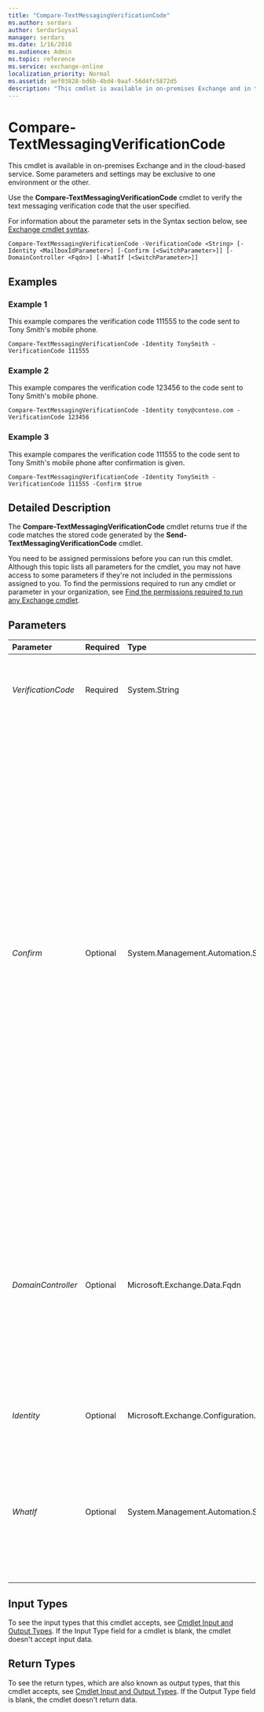 ```yaml
---
title: "Compare-TextMessagingVerificationCode"
ms.author: serdars
author: SerdarSoysal
manager: serdars
ms.date: 1/16/2018
ms.audience: Admin
ms.topic: reference
ms.service: exchange-online
localization_priority: Normal
ms.assetid: aef03828-bd6b-4bd4-9aaf-56d4fc5872d5
description: "This cmdlet is available in on-premises Exchange and in the cloud-based service. Some parameters and settings may be exclusive to one environment or the other."
---
```


# Compare-TextMessagingVerificationCode

This cmdlet is available in on-premises Exchange and in the cloud-based service. Some parameters and settings may be exclusive to one environment or the other. 
  
Use the **Compare-TextMessagingVerificationCode** cmdlet to verify the text messaging verification code that the user specified.
  
For information about the parameter sets in the Syntax section below, see [Exchange cmdlet syntax](https://technet.microsoft.com/library/bb123552.aspx). 
  
```
Compare-TextMessagingVerificationCode -VerificationCode <String> [-Identity <MailboxIdParameter>] [-Confirm [<SwitchParameter>]] [-DomainController <Fqdn>] [-WhatIf [<SwitchParameter>]]

```

## Examples
<a name="Examples"> </a>

### Example 1

This example compares the verification code 111555 to the code sent to Tony Smith's mobile phone.
  
```
Compare-TextMessagingVerificationCode -Identity TonySmith -VerificationCode 111555
```

### Example 2

This example compares the verification code 123456 to the code sent to Tony Smith's mobile phone.
  
```
Compare-TextMessagingVerificationCode -Identity tony@contoso.com -VerificationCode 123456
```

### Example 3

This example compares the verification code 111555 to the code sent to Tony Smith's mobile phone after confirmation is given.
  
```
Compare-TextMessagingVerificationCode -Identity TonySmith -VerificationCode 111555 -Confirm $true
```

## Detailed Description
<a name="DetailedDescription"> </a>

The **Compare-TextMessagingVerificationCode** cmdlet returns true if the code matches the stored code generated by the **Send-TextMessagingVerificationCode** cmdlet.
  
You need to be assigned permissions before you can run this cmdlet. Although this topic lists all parameters for the cmdlet, you may not have access to some parameters if they're not included in the permissions assigned to you. To find the permissions required to run any cmdlet or parameter in your organization, see [Find the permissions required to run any Exchange cmdlet](https://technet.microsoft.com/library/mt432940.aspx).
  
## Parameters
<a name="DetailedDescription"> </a>

|**Parameter**|**Required**|**Type**|**Description**|
|:-----|:-----|:-----|:-----|
| _VerificationCode_ <br/> |Required  <br/> |System.String  <br/> |The  _VerificationCode_ parameter contains the verification code that the user specified. <br/> |
| _Confirm_ <br/> |Optional  <br/> |System.Management.Automation.SwitchParameter  <br/> | The _Confirm_ switch specifies whether to show or hide the confirmation prompt. How this switch affects the cmdlet depends on if the cmdlet requires confirmation before proceeding. <br/>  Destructive cmdlets (for example, **Remove-\*** cmdlets) have a built-in pause that forces you to acknowledge the command before proceeding. For these cmdlets, you can skip the confirmation prompt by using this exact syntax: `-Confirm:$false`.  <br/>  Most other cmdlets (for example, **New-\*** and **Set-\*** cmdlets) don't have a built-in pause. For these cmdlets, specifying the _Confirm_ switch without a value introduces a pause that forces you acknowledge the command before proceeding. <br/> |
| _DomainController_ <br/> |Optional  <br/> |Microsoft.Exchange.Data.Fqdn  <br/> |This parameter is available only in on-premises Exchange.  <br/> The  _DomainController_ parameter specifies the domain controller that's used by this cmdlet to read data from or write data to Active Directory. You identify the domain controller by its fully qualified domain name (FQDN). For example, `dc01.contoso.com`.  <br/> |
| _Identity_ <br/> |Optional  <br/> |Microsoft.Exchange.Configuration.Tasks.MailboxIdParameter  <br/> |The  _Identity_ parameter specifies the mailbox ID for the user. <br/> |
| _WhatIf_ <br/> |Optional  <br/> |System.Management.Automation.SwitchParameter  <br/> |The  _WhatIf_ switch simulates the actions of the command. You can use this switch to view the changes that would occur without actually applying those changes. You don't need to specify a value with this switch. <br/> |
   
## Input Types
<a name="InputTypes"> </a>

To see the input types that this cmdlet accepts, see [Cmdlet Input and Output Types](http://go.microsoft.com/fwlink/p/?linkId=616387). If the Input Type field for a cmdlet is blank, the cmdlet doesn't accept input data. 
  
## Return Types
<a name="ReturnTypes"> </a>

To see the return types, which are also known as output types, that this cmdlet accepts, see [Cmdlet Input and Output Types](http://go.microsoft.com/fwlink/p/?linkId=616387). If the Output Type field is blank, the cmdlet doesn't return data. 
  

